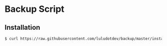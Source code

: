 # Backup Script

## Installation

```sh
$ curl https://raw.githubusercontent.com/luludotdev/backup/master/install.sh | sh
```
